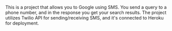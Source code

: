 This is a project that allows you to Google using SMS. You send a query to a phone number, and in the response you get your search results. The project utilizes Twilio API for sending/receiving SMS, and it's connected to Heroku for deployment.